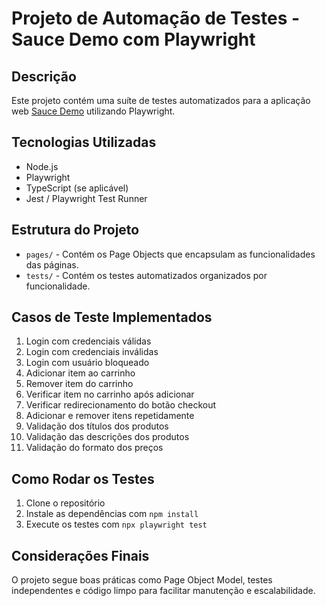 # Projeto de Automação de Testes - Sauce Demo com Playwright

## Descrição
Este projeto contém uma suíte de testes automatizados para a aplicação web [Sauce Demo](https://www.saucedemo.com) utilizando Playwright.

## Tecnologias Utilizadas
- Node.js
- Playwright
- TypeScript (se aplicável)
- Jest / Playwright Test Runner

## Estrutura do Projeto
- `pages/` - Contém os Page Objects que encapsulam as funcionalidades das páginas.
- `tests/` - Contém os testes automatizados organizados por funcionalidade.

## Casos de Teste Implementados
1. Login com credenciais válidas
2. Login com credenciais inválidas
3. Login com usuário bloqueado
4. Adicionar item ao carrinho
5. Remover item do carrinho
6. Verificar item no carrinho após adicionar
7. Verificar redirecionamento do botão checkout
8. Adicionar e remover itens repetidamente
9. Validação dos títulos dos produtos
10. Validação das descrições dos produtos
11. Validação do formato dos preços

## Como Rodar os Testes
1. Clone o repositório
2. Instale as dependências com `npm install`
3. Execute os testes com `npx playwright test`

## Considerações Finais
O projeto segue boas práticas como Page Object Model, testes independentes e código limpo para facilitar manutenção e escalabilidade.
